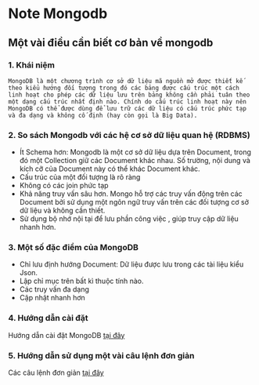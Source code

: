 # Note Mongodb

## Một vài điều cần biết cơ bản về mongodb
### 1. Khái niệm
`MongoDB là một chương trình cơ sở dữ liệu mã nguồn mở được thiết kế theo kiểu hướng đối tượng trong đó các bảng được cấu trúc một cách linh hoạt cho phép các dữ liệu lưu trên bảng không cần phải tuân theo một dạng cấu trúc nhất định nào. Chính do cấu trúc linh hoạt này nên MongoDB có thể được dùng để lưu trữ các dữ liệu có cấu trúc phức tạp và đa dạng và không cố định (hay còn gọi là Big Data).`

### 2. So sách Mongodb với các hệ cơ sở dữ liệu quan hệ (RDBMS)

- Ít Schema hơn: Mongodb là một cơ sở dữ liệu dựa trên Document, trong đó một Collection giữ các Document khác nhau. Số trường, nội dung và kích cỡ của Document này có thể khác Document khác.
- Cấu trúc của một đối tượng là rõ ràng
- Không có các join phức tạp
- Khả năng truy vấn sâu hơn. Mongo hỗ trợ các truy vấn động trên các Document bởi sử dụng một ngôn ngữ truy vấn trên các đối tượng cơ sở dữ liệu và không cần thiết.
- Sử dụng bộ nhớ nội tại để lưu phần công việc , giúp truy cập dữ liệu nhanh hơn.
### 3. Một số đặc điểm của MongoDB
- Chỉ lưu định hướng Document: Dữ liệu được lưu trong các tài liệu kiểu Json.
- Lập chỉ mục trên bất kì thuộc tính nào.
- Các truy vấn đa dạng
- Cập nhật nhanh hơn

### 4. Hướng dẫn cài đặt

Hướng dẫn cài đặt MongoDB [tại đây]()
### 5. Hướng dẫn sử dụng một vài câu lệnh đơn giản 

Các câu lệnh đơn giản [tại đây]()